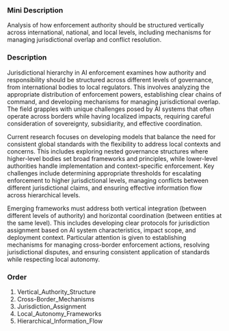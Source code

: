 ### Mini Description

Analysis of how enforcement authority should be structured vertically across international, national, and local levels, including mechanisms for managing jurisdictional overlap and conflict resolution.

### Description

Jurisdictional hierarchy in AI enforcement examines how authority and responsibility should be structured across different levels of governance, from international bodies to local regulators. This involves analyzing the appropriate distribution of enforcement powers, establishing clear chains of command, and developing mechanisms for managing jurisdictional overlap. The field grapples with unique challenges posed by AI systems that often operate across borders while having localized impacts, requiring careful consideration of sovereignty, subsidiarity, and effective coordination.

Current research focuses on developing models that balance the need for consistent global standards with the flexibility to address local contexts and concerns. This includes exploring nested governance structures where higher-level bodies set broad frameworks and principles, while lower-level authorities handle implementation and context-specific enforcement. Key challenges include determining appropriate thresholds for escalating enforcement to higher jurisdictional levels, managing conflicts between different jurisdictional claims, and ensuring effective information flow across hierarchical levels.

Emerging frameworks must address both vertical integration (between different levels of authority) and horizontal coordination (between entities at the same level). This includes developing clear protocols for jurisdiction assignment based on AI system characteristics, impact scope, and deployment context. Particular attention is given to establishing mechanisms for managing cross-border enforcement actions, resolving jurisdictional disputes, and ensuring consistent application of standards while respecting local autonomy.

### Order

1. Vertical_Authority_Structure
2. Cross-Border_Mechanisms
3. Jurisdiction_Assignment
4. Local_Autonomy_Frameworks
5. Hierarchical_Information_Flow
